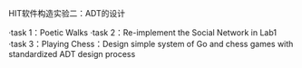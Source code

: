 HIT软件构造实验二：ADT的设计

  ·task 1：Poetic Walks
  ·task 2：Re-implement the Social Network in Lab1
  ·task 3：Playing Chess：Design simple system of Go and chess games with standardized ADT design process